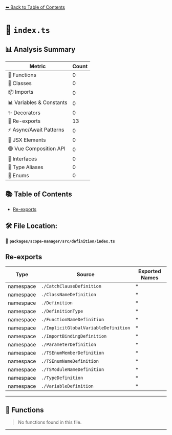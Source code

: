 [⬅️ Back to Table of Contents](../../../../index.md)

# 📄 `index.ts`

## 📊 Analysis Summary

| Metric | Count |
|--------|-------|
| 🔧 Functions | 0 |
| 🧱 Classes | 0 |
| 📦 Imports | 0 |
| 📊 Variables & Constants | 0 |
| ✨ Decorators | 0 |
| 🔄 Re-exports | 13 |
| ⚡ Async/Await Patterns | 0 |
| 💠 JSX Elements | 0 |
| 🟢 Vue Composition API | 0 |
| 📐 Interfaces | 0 |
| 📑 Type Aliases | 0 |
| 🎯 Enums | 0 |

## 📚 Table of Contents

- [Re-exports](#re-exports)

## 🛠️ File Location:
📂 **`packages/scope-manager/src/definition/index.ts`**

## Re-exports

| Type | Source | Exported Names |
|------|--------|----------------|
| namespace | `./CatchClauseDefinition` | * |
| namespace | `./ClassNameDefinition` | * |
| namespace | `./Definition` | * |
| namespace | `./DefinitionType` | * |
| namespace | `./FunctionNameDefinition` | * |
| namespace | `./ImplicitGlobalVariableDefinition` | * |
| namespace | `./ImportBindingDefinition` | * |
| namespace | `./ParameterDefinition` | * |
| namespace | `./TSEnumMemberDefinition` | * |
| namespace | `./TSEnumNameDefinition` | * |
| namespace | `./TSModuleNameDefinition` | * |
| namespace | `./TypeDefinition` | * |
| namespace | `./VariableDefinition` | * |


---

## 🔧 Functions

> No functions found in this file.


---